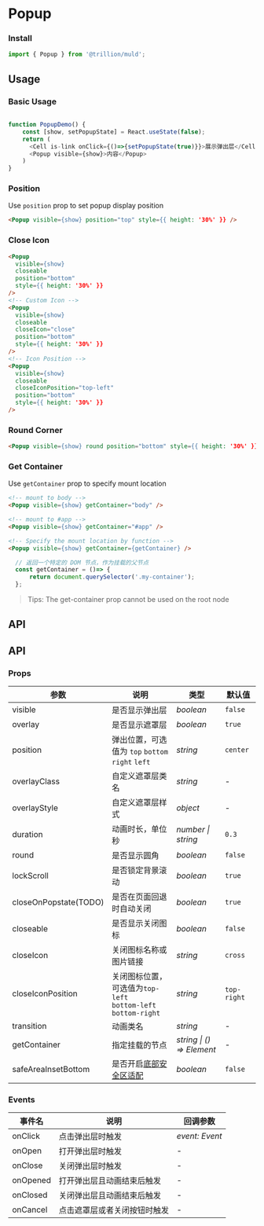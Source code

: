 # Popup

### Install

```js
import { Popup } from '@trillion/muld';
```

## Usage

### Basic Usage

```js

function PopupDemo() {
    const [show, setPopupState] = React.useState(false);
    return (
      <Cell is-link onClick={()=>{setPopupState(true)}}>展示弹出层</Cell>
      <Popup visible={show}>内容</Popup>
    )
}

```

### Position

Use `position` prop to set popup display position

```html
<Popup visible={show} position="top" style={{ height: '30%' }} />
```

### Close Icon

```html
<Popup
  visible={show}
  closeable
  position="bottom"
  style={{ height: '30%' }}
/>
<!-- Custom Icon -->
<Popup
  visible={show}
  closeable
  closeIcon="close"
  position="bottom"
  style={{ height: '30%' }}
/>
<!-- Icon Position -->
<Popup
  visible={show}
  closeable
  closeIconPosition="top-left"
  position="bottom"
  style={{ height: '30%' }}
/>
```

### Round Corner

```html
<Popup visible={show} round position="bottom" style={{ height: '30%' }} />
```

### Get Container

Use `getContainer` prop to specify mount location

```html
<!-- mount to body -->
<Popup visible={show} getContainer="body" />

<!-- mount to #app -->
<Popup visible={show} getContainer="#app" />

<!-- Specify the mount location by function -->
<Popup visible={show} getContainer={getContainer} />
```

```js
  // 返回一个特定的 DOM 节点，作为挂载的父节点
  const getContainer = ()=> {
      return document.querySelector('.my-container');
  };
```

> Tips: The get-container prop cannot be used on the root node

## API

## API

### Props

| 参数 | 说明 | 类型 | 默认值 |
| --- | --- | --- | --- |
| visible | 是否显示弹出层 | _boolean_ | `false` |
| overlay | 是否显示遮罩层 | _boolean_ | `true` |
| position | 弹出位置，可选值为 `top` `bottom` `right` `left` | _string_ | `center` |
| overlayClass | 自定义遮罩层类名 | _string_ | - |
| overlayStyle | 自定义遮罩层样式 | _object_ | - |
| duration | 动画时长，单位秒 | _number \| string_ | `0.3` |
| round | 是否显示圆角 | _boolean_ | `false` |
| lockScroll | 是否锁定背景滚动 | _boolean_ | `true` |
| closeOnPopstate(TODO)| 是否在页面回退时自动关闭 | _boolean_ | `true` |
| closeable | 是否显示关闭图标 | _boolean_ | `false` |
| closeIcon | 关闭图标名称或图片链接 | _string_ | `cross` |
| closeIconPosition | 关闭图标位置，可选值为`top-left`<br>`bottom-left` `bottom-right` | _string_ | `top-right` |
| transition | 动画类名 | _string_ | - 
| getContainer | 指定挂载的节点 | _string \| () => Element_ | - |
| safeAreaInsetBottom  | 是否开启[底部安全区适配](#/zh-CN/quickstart#di-bu-an-quan-qu-gua-pei) | _boolean_ | `false` |

### Events

| 事件名        | 说明                       | 回调参数       |
| ------------- | -------------------------- | -------------- |
| onClick         | 点击弹出层时触发           | _event: Event_ |
| onOpen          | 打开弹出层时触发           | -              |
| onClose         | 关闭弹出层时触发           | -              |
| onOpened        | 打开弹出层且动画结束后触发   | -              |
| onClosed        | 关闭弹出层且动画结束后触发   | -              |
| onCancel  | 点击遮罩层或者关闭按钮时触发  | -              |
